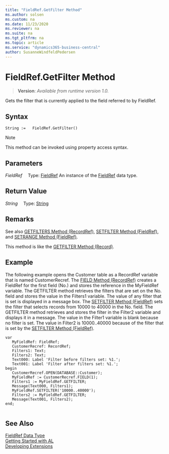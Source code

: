 ```yaml
---
title: "FieldRef.GetFilter Method"
ms.author: solsen
ms.custom: na
ms.date: 11/23/2020
ms.reviewer: na
ms.suite: na
ms.tgt_pltfrm: na
ms.topic: article
ms.service: "dynamics365-business-central"
author: SusanneWindfeldPedersen
---
```

[//]: # (START>DO_NOT_EDIT)
[//]: # (IMPORTANT:Do not edit any of the content between here and the END>DO_NOT_EDIT.)
[//]: # (Any modifications should be made in the .xml files in the ModernDev repo.)
# FieldRef.GetFilter Method
> **Version**: _Available from runtime version 1.0._

Gets the filter that is currently applied to the field referred to by FieldRef.


## Syntax
```
String :=   FieldRef.GetFilter()
```
> [!NOTE]
> This method can be invoked using property access syntax.

## Parameters
*FieldRef*
&emsp;Type: [FieldRef](fieldref-data-type.md)
An instance of the [FieldRef](fieldref-data-type.md) data type.

## Return Value
*String*
&emsp;Type: [String](../string/string-data-type.md)



[//]: # (IMPORTANT: END>DO_NOT_EDIT)

## Remarks  
 See also [GETFILTERS Method \(RecordRef\)](../../methods-auto/recordref/recordref-getfilters-method.md), [SETFILTER Method \(FieldRef\)](../../methods-auto/fieldref/fieldref-setfilter-method.md), and [SETRANGE Method \(FieldRef\)](../../methods-auto/fieldref/fieldref-setrange-method.md).  
  
 This method is like the [GETFILTER Method \(Record\)](../../methods-auto/record/record-getfilter-method.md).  
  
## Example  
 The following example opens the Customer table as a RecordRef variable that is named CustomerRecref. The [FIELD Method \(RecordRef\)](../../methods-auto/recordref/recordref-field-method.md) creates a FieldRef for the first field \(No.\) and stores the reference in the MyFieldRef variable. The GETFILTER method retrieves the filters that are set on the No. field and stores the value in the Filters1 variable. The value of any filter that is set is displayed in a message box. The [SETFILTER Method \(FieldRef\)](../../methods-auto/fieldref/fieldref-setfilter-method.md) sets the filter that selects records from 10000 to 40000 in the No. field. The GETFILTER method retrieves and stores the filter in the Filter2 variable and displays it in a message. The value in the Filter1 variable is blank because no filter is set. The value in Filter2 is 10000..40000 because of the filter that is set by the [SETFILTER Method \(FieldRef\)](../../methods-auto/fieldref/fieldref-setfilter-method.md). 
 
 ```
var
    MyFieldRef: FieldRef;
    CustomerRecref: RecordRef;
    Filters1: Text;
    Filters2: Text;
    Text000: Label 'Filter before filters set: %1.';
    Text001: Label 'Filter after filters set: %1.';
begin
    CustomerRecref.OPEN(DATABASE::Customer);  
    MyFieldRef := CustomerRecref.FIELD(1);  
    Filters1 := MyFieldRef.GETFILTER;  
    Message(Text000, Filters1);  
    MyFieldRef.SETFILTER('10000..40000');  
    Filters2 := MyFieldRef.GETFILTER;  
    Message(Text001, Filters2);  
end;
  
```  


## See Also
[FieldRef Data Type](fieldref-data-type.md)  
[Getting Started with AL](../../devenv-get-started.md)  
[Developing Extensions](../../devenv-dev-overview.md)